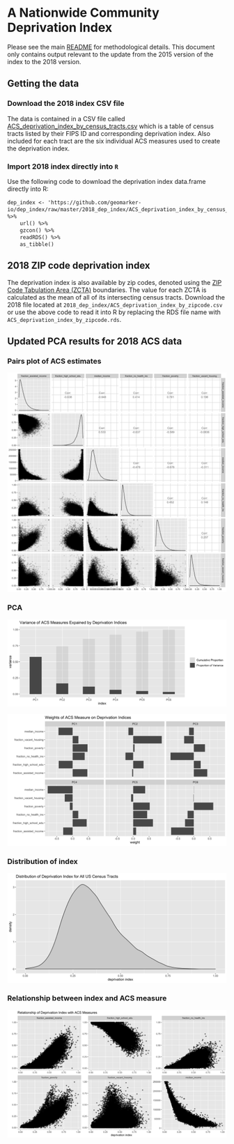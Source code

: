 # A Nationwide Community Deprivation Index

Please see the main [README](../README.md) for methodological details.  This document only contains output relevant to the update from the 2015 version of the index to the 2018 version.

## Getting the data

### Download the 2018 index CSV file

The data is contained in a CSV file called [ACS_deprivation_index_by_census_tracts.csv](https://github.com/geomarker-io/dep_index/raw/master/2018_dep_index/ACS_deprivation_index_by_census_tracts.csv) which is a table of census tracts listed by their FIPS ID and corresponding deprivation index.  Also included for each tract are the six individual ACS measures used to create the deprivation index.

### Import 2018 index directly into `R`

Use the following code to download the deprivation index data.frame directly into R:

```
dep_index <- 'https://github.com/geomarker-io/dep_index/raw/master/2018_dep_index/ACS_deprivation_index_by_census_tracts.rds' %>% 
    url() %>% 
    gzcon() %>% 
    readRDS() %>% 
    as_tibble()
```

## 2018 ZIP code deprivation index

The deprivation index is also available by zip codes, denoted using the [ZIP Code Tabulation Area (ZCTA)](https://en.wikipedia.org/wiki/ZIP_Code_Tabulation_Area) boundaries. The value for each ZCTA is calculated as the mean of all of its intersecting census tracts. Download the 2018 file located at `2018_dep_index/ACS_deprivation_index_by_zipcode.csv` or use the above code to read it into R by replacing the RDS file name with `ACS_deprivation_index_by_zipcode.rds`.

## Updated PCA results for 2018 ACS data

### Pairs plot of ACS estimates

![](figs/acs_data_pairs_plot.jpg)

### PCA

![](figs/variance_of_acs_explained_by_dep_index.jpg)

![](figs/acs_measure_weights_on_dep_index.jpg)

### Distribution of index

![](figs/dep_index_density.jpg)

### Relationship between index and ACS measure

![](figs/dep_index_and_acs_measures_xyplots.jpg)
